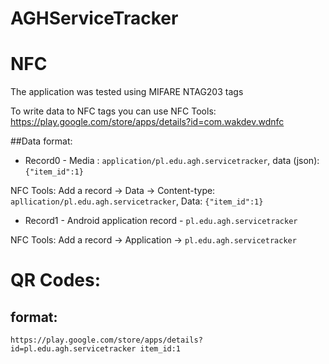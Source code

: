 AGHServiceTracker
=================


# NFC

The application was tested using MIFARE NTAG203 tags

To write data to NFC tags you can use NFC Tools:
https://play.google.com/store/apps/details?id=com.wakdev.wdnfc

##Data format:

* Record0 - Media : `application/pl.edu.agh.servicetracker`, data (json): `{"item_id":1}`

NFC Tools: Add a record -> Data -> Content-type: `apllication/pl.edu.agh.servicetracker`, Data: `{"item_id":1}`

* Record1 - Android application record - `pl.edu.agh.servicetracker`

NFC Tools: Add a record -> Application -> `pl.edu.agh.servicetracker`


# QR Codes:

## format:
```
https://play.google.com/store/apps/details?id=pl.edu.agh.servicetracker item_id:1
```

